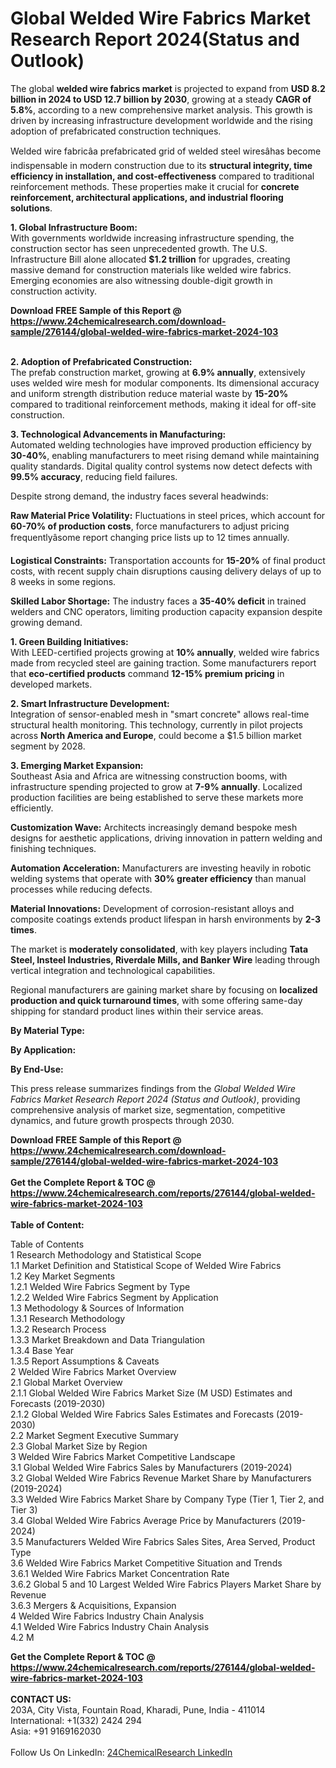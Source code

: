 <h1>Global Welded Wire Fabrics Market Research Report 2024(Status and Outlook)</h1><p>The global <strong>welded wire fabrics market</strong> is projected to expand from <strong>USD 8.2 billion in 2024 to USD 12.7 billion by 2030</strong>, growing at a steady <strong>CAGR of 5.8%</strong>, according to a new comprehensive market analysis. This growth is driven by increasing infrastructure development worldwide and the rising adoption of prefabricated construction techniques.</p><p>Welded wire fabricâa prefabricated grid of welded steel wiresâhas become indispensable in modern construction due to its <strong>structural integrity, time efficiency in installation, and cost-effectiveness</strong> compared to traditional reinforcement methods. These properties make it crucial for <strong>concrete reinforcement, architectural applications, and industrial flooring solutions</strong>.</p><p><strong>1. Global Infrastructure Boom:</strong><br>
With governments worldwide increasing infrastructure spending, the construction sector has seen unprecedented growth. The U.S. Infrastructure Bill alone allocated <strong>$1.2 trillion</strong> for upgrades, creating massive demand for construction materials like welded wire fabrics. Emerging economies are also witnessing double-digit growth in construction activity.</p><div><b>Download FREE Sample of this Report @ 
            <a href="https://www.24chemicalresearch.com/download-sample/276144/global-welded-wire-fabrics-market-2024-103">
            https://www.24chemicalresearch.com/download-sample/276144/global-welded-wire-fabrics-market-2024-103</a></b></div><br><p><strong>2. Adoption of Prefabricated Construction:</strong><br>
The prefab construction market, growing at <strong>6.9% annually</strong>, extensively uses welded wire mesh for modular components. Its dimensional accuracy and uniform strength distribution reduce material waste by <strong>15-20%</strong> compared to traditional reinforcement methods, making it ideal for off-site construction.</p><p><strong>3. Technological Advancements in Manufacturing:</strong><br>
Automated welding technologies have improved production efficiency by <strong>30-40%</strong>, enabling manufacturers to meet rising demand while maintaining quality standards. Digital quality control systems now detect defects with <strong>99.5% accuracy</strong>, reducing field failures.</p><p>Despite strong demand, the industry faces several headwinds:</p><p><strong>Raw Material Price Volatility:</strong> Fluctuations in steel prices, which account for <strong>60-70% of production costs</strong>, force manufacturers to adjust pricing frequentlyâsome report changing price lists up to 12 times annually.</p><p><strong>Logistical Constraints:</strong> Transportation accounts for <strong>15-20%</strong> of final product costs, with recent supply chain disruptions causing delivery delays of up to 8 weeks in some regions.</p><p><strong>Skilled Labor Shortage:</strong> The industry faces a <strong>35-40% deficit</strong> in trained welders and CNC operators, limiting production capacity expansion despite growing demand.</p><p><strong>1. Green Building Initiatives:</strong><br>
With LEED-certified projects growing at <strong>10% annually</strong>, welded wire fabrics made from recycled steel are gaining traction. Some manufacturers report that <strong>eco-certified products</strong> command <strong>12-15% premium pricing</strong> in developed markets.</p><p><strong>2. Smart Infrastructure Development:</strong><br>
Integration of sensor-enabled mesh in "smart concrete" allows real-time structural health monitoring. This technology, currently in pilot projects across <strong>North America and Europe</strong>, could become a $1.5 billion market segment by 2028.</p><p><strong>3. Emerging Market Expansion:</strong><br>
Southeast Asia and Africa are witnessing construction booms, with infrastructure spending projected to grow at <strong>7-9% annually</strong>. Localized production facilities are being established to serve these markets more efficiently.</p><p><strong>Customization Wave:</strong> Architects increasingly demand bespoke mesh designs for aesthetic applications, driving innovation in pattern welding and finishing techniques.</p><p><strong>Automation Acceleration:</strong> Manufacturers are investing heavily in robotic welding systems that operate with <strong>30% greater efficiency</strong> than manual processes while reducing defects.</p><p><strong>Material Innovations:</strong> Development of corrosion-resistant alloys and composite coatings extends product lifespan in harsh environments by <strong>2-3 times</strong>.</p><p>The market is <strong>moderately consolidated</strong>, with key players including <strong>Tata Steel, Insteel Industries, Riverdale Mills, and Banker Wire</strong> leading through vertical integration and technological capabilities.</p><p>Regional manufacturers are gaining market share by focusing on <strong>localized production and quick turnaround times</strong>, with some offering same-day shipping for standard product lines within their service areas.</p><p><strong>By Material Type:</strong></p><p><strong>By Application:</strong></p><p><strong>By End-Use:</strong></p><p>This press release summarizes findings from the <em>Global Welded Wire Fabrics Market Research Report 2024 (Status and Outlook)</em>, providing comprehensive analysis of market size, segmentation, competitive dynamics, and future growth prospects through 2030.</p><div><b>Download FREE Sample of this Report @ 
            <a href="https://www.24chemicalresearch.com/download-sample/276144/global-welded-wire-fabrics-market-2024-103">
            https://www.24chemicalresearch.com/download-sample/276144/global-welded-wire-fabrics-market-2024-103</a></b></div><br><div><b>Get the Complete Report & TOC @ 
            <a href="https://www.24chemicalresearch.com/reports/276144/global-welded-wire-fabrics-market-2024-103">
            https://www.24chemicalresearch.com/reports/276144/global-welded-wire-fabrics-market-2024-103</a></b></div><br>
            <b>Table of Content:</b><p>Table of Contents<br />
1 Research Methodology and Statistical Scope<br />
1.1 Market Definition and Statistical Scope of Welded Wire Fabrics<br />
1.2 Key Market Segments<br />
1.2.1 Welded Wire Fabrics Segment by Type<br />
1.2.2 Welded Wire Fabrics Segment by Application<br />
1.3 Methodology & Sources of Information<br />
1.3.1 Research Methodology<br />
1.3.2 Research Process<br />
1.3.3 Market Breakdown and Data Triangulation<br />
1.3.4 Base Year<br />
1.3.5 Report Assumptions & Caveats<br />
2 Welded Wire Fabrics Market Overview<br />
2.1 Global Market Overview<br />
2.1.1 Global Welded Wire Fabrics Market Size (M USD) Estimates and Forecasts (2019-2030)<br />
2.1.2 Global Welded Wire Fabrics Sales Estimates and Forecasts (2019-2030)<br />
2.2 Market Segment Executive Summary<br />
2.3 Global Market Size by Region<br />
3 Welded Wire Fabrics Market Competitive Landscape<br />
3.1 Global Welded Wire Fabrics Sales by Manufacturers (2019-2024)<br />
3.2 Global Welded Wire Fabrics Revenue Market Share by Manufacturers (2019-2024)<br />
3.3 Welded Wire Fabrics Market Share by Company Type (Tier 1, Tier 2, and Tier 3)<br />
3.4 Global Welded Wire Fabrics Average Price by Manufacturers (2019-2024)<br />
3.5 Manufacturers Welded Wire Fabrics Sales Sites, Area Served, Product Type<br />
3.6 Welded Wire Fabrics Market Competitive Situation and Trends<br />
3.6.1 Welded Wire Fabrics Market Concentration Rate<br />
3.6.2 Global 5 and 10 Largest Welded Wire Fabrics Players Market Share by Revenue<br />
3.6.3 Mergers & Acquisitions, Expansion<br />
4 Welded Wire Fabrics Industry Chain Analysis<br />
4.1 Welded Wire Fabrics Industry Chain Analysis<br />
4.2 M</p><div><b>Get the Complete Report & TOC @ 
            <a href="https://www.24chemicalresearch.com/reports/276144/global-welded-wire-fabrics-market-2024-103">
            https://www.24chemicalresearch.com/reports/276144/global-welded-wire-fabrics-market-2024-103</a></b></div><br><b>CONTACT US:</b><br>
            203A, City Vista, Fountain Road, Kharadi, Pune, India - 411014<br>
            International: +1(332) 2424 294<br>
            Asia: +91 9169162030 <br><br>
            Follow Us On LinkedIn: <a href="https://www.linkedin.com/company/24chemicalresearch/">24ChemicalResearch LinkedIn</a>